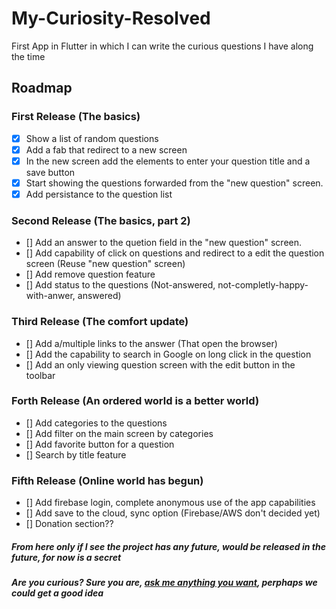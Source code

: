 # My-Curiosity-Resolved
First App in Flutter in which I can write the curious questions I have along the time


## Roadmap

### First Release (The basics)
- [x] Show a list of random questions
- [x] Add a fab that redirect to a new screen
- [x] In the new screen add the elements to enter your question title and a save button
- [x] Start showing the questions forwarded from the "new question" screen.
- [x] Add persistance to the question list

### Second Release (The basics, part 2)
- [] Add an answer to the quetion field in the "new question" screen.
- [] Add capability of click on questions and redirect to a edit the question screen (Reuse "new question" screen)
- [] Add remove question feature
- [] Add status to the questions (Not-answered, not-completly-happy-with-anwer, answered)

### Third Release (The comfort update)
- [] Add a/multiple links to the answer (That open the browser)
- [] Add the capability to search in Google on long click in the question
- [] Add an only viewing question screen with the edit button in the toolbar

### Forth Release (An ordered world is a better world)
- [] Add categories to the questions
- [] Add filter on the main screen by categories
- [] Add favorite button for a question
- [] Search by title feature

### Fifth Release (Online world has begun)
- [] Add firebase login, complete anonymous use of the app capabilities
- [] Add save to the cloud, sync option (Firebase/AWS don't decided yet)
- [] Donation section??

##### _From here only if I see the project has any future, would be released in the future, for now is a secret_
##### _Are you curious? Sure you are, [ask me anything you want](https://twitter.com/jgines23), perphaps we could get a good idea_